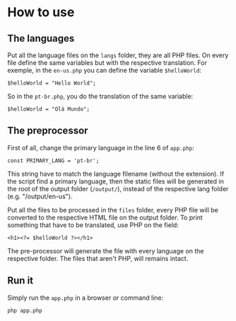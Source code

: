 # How to use

## The languages

Put all the language files on the `langs` folder, they are all PHP files. On every file define the same variables but with the respective translation. For exemple, in the `en-us.php` you can define the variable `$helloWorld`:

    $helloWorld = "Hello World";
	
So in the `pt-br.php`, you do the translation of the same variable:

    $helloWorld = "Olá Mundo";

## The preprocessor

First of all, change the primary language in the line 6 of `app.php`:

    const PRIMARY_LANG = 'pt-br';
	
This string have to match the language filename (without the extension). If the script find a primary language, then the static files will be generated in the root of the output folder (`/output/`), instead of the respective lang folder (e.g. "/output/en-us").

Put all the files to be processed in the `files` folder, every PHP file will be converted to the respective HTML file on the output folder. To print something that have to be translated, use PHP on the field:

    <h1><?= $helloWorld ?></h1>
	
The pre-processor will generate the file with every language on the respective folder. The files that aren't PHP, will remains intact.

## Run it
Simply run the `app.php` in a browser or command line:

    php app.php